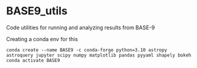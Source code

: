 # BASE9_utils
Code utilities for running and analyzing results from BASE-9 

Creating a conda env for this

```
conda create --name BASE9 -c conda-forge python=3.10 astropy astroquery jupyter scipy numpy matplotlib pandas pyyaml shapely bokeh
conda activate BASE9
```

